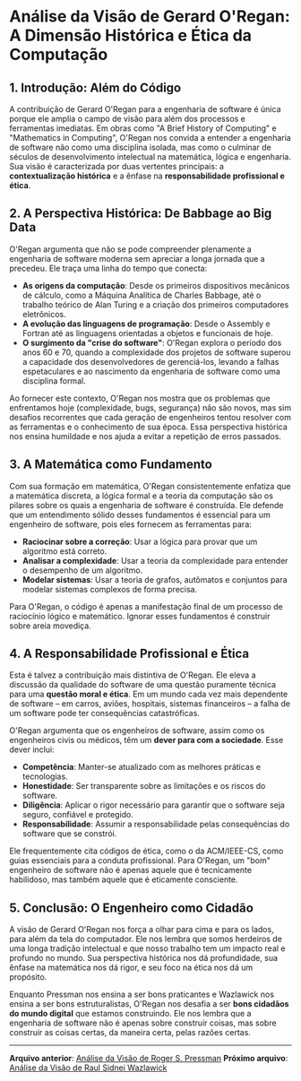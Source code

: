 # Análise da Visão de Gerard O'Regan: A Dimensão Histórica e Ética da Computação

## 1. Introdução: Além do Código

A contribuição de Gerard O'Regan para a engenharia de software é única porque ele amplia o campo de visão para além dos processos e ferramentas imediatas. Em obras como "A Brief History of Computing" e "Mathematics in Computing", O'Regan nos convida a entender a engenharia de software não como uma disciplina isolada, mas como o culminar de séculos de desenvolvimento intelectual na matemática, lógica e engenharia. Sua visão é caracterizada por duas vertentes principais: a **contextualização histórica** e a ênfase na **responsabilidade profissional e ética**.

## 2. A Perspectiva Histórica: De Babbage ao Big Data

O'Regan argumenta que não se pode compreender plenamente a engenharia de software moderna sem apreciar a longa jornada que a precedeu. Ele traça uma linha do tempo que conecta:

-   **As origens da computação**: Desde os primeiros dispositivos mecânicos de cálculo, como a Máquina Analítica de Charles Babbage, até o trabalho teórico de Alan Turing e a criação dos primeiros computadores eletrônicos.
-   **A evolução das linguagens de programação**: Desde o Assembly e Fortran até as linguagens orientadas a objetos e funcionais de hoje.
-   **O surgimento da "crise do software"**: O'Regan explora o período dos anos 60 e 70, quando a complexidade dos projetos de software superou a capacidade dos desenvolvedores de gerenciá-los, levando a falhas espetaculares e ao nascimento da engenharia de software como uma disciplina formal.

Ao fornecer este contexto, O'Regan nos mostra que os problemas que enfrentamos hoje (complexidade, bugs, segurança) não são novos, mas sim desafios recorrentes que cada geração de engenheiros tentou resolver com as ferramentas e o conhecimento de sua época. Essa perspectiva histórica nos ensina humildade e nos ajuda a evitar a repetição de erros passados.

## 3. A Matemática como Fundamento

Com sua formação em matemática, O'Regan consistentemente enfatiza que a matemática discreta, a lógica formal e a teoria da computação são os pilares sobre os quais a engenharia de software é construída. Ele defende que um entendimento sólido desses fundamentos é essencial para um engenheiro de software, pois eles fornecem as ferramentas para:

-   **Raciocinar sobre a correção**: Usar a lógica para provar que um algoritmo está correto.
-   **Analisar a complexidade**: Usar a teoria da complexidade para entender o desempenho de um algoritmo.
-   **Modelar sistemas**: Usar a teoria de grafos, autômatos e conjuntos para modelar sistemas complexos de forma precisa.

Para O'Regan, o código é apenas a manifestação final de um processo de raciocínio lógico e matemático. Ignorar esses fundamentos é construir sobre areia movediça.

## 4. A Responsabilidade Profissional e Ética

Esta é talvez a contribuição mais distintiva de O'Regan. Ele eleva a discussão da qualidade do software de uma questão puramente técnica para uma **questão moral e ética**. Em um mundo cada vez mais dependente de software – em carros, aviões, hospitais, sistemas financeiros – a falha de um software pode ter consequências catastróficas.

O'Regan argumenta que os engenheiros de software, assim como os engenheiros civis ou médicos, têm um **dever para com a sociedade**. Esse dever inclui:

-   **Competência**: Manter-se atualizado com as melhores práticas e tecnologias.
-   **Honestidade**: Ser transparente sobre as limitações e os riscos do software.
-   **Diligência**: Aplicar o rigor necessário para garantir que o software seja seguro, confiável e protegido.
-   **Responsabilidade**: Assumir a responsabilidade pelas consequências do software que se constrói.

Ele frequentemente cita códigos de ética, como o da ACM/IEEE-CS, como guias essenciais para a conduta profissional. Para O'Regan, um "bom" engenheiro de software não é apenas aquele que é tecnicamente habilidoso, mas também aquele que é eticamente consciente.

## 5. Conclusão: O Engenheiro como Cidadão

A visão de Gerard O'Regan nos força a olhar para cima e para os lados, para além da tela do computador. Ele nos lembra que somos herdeiros de uma longa tradição intelectual e que nosso trabalho tem um impacto real e profundo no mundo. Sua perspectiva histórica nos dá profundidade, sua ênfase na matemática nos dá rigor, e seu foco na ética nos dá um propósito.

Enquanto Pressman nos ensina a ser bons praticantes e Wazlawick nos ensina a ser bons estruturalistas, O'Regan nos desafia a ser **bons cidadãos do mundo digital** que estamos construindo. Ele nos lembra que a engenharia de software não é apenas sobre construir coisas, mas sobre construir as coisas certas, da maneira certa, pelas razões certas.

---

**Arquivo anterior**: [Análise da Visão de Roger S. Pressman](pressman.md)
**Próximo arquivo**: [Análise da Visão de Raul Sidnei Wazlawick](wazlawick.md)


